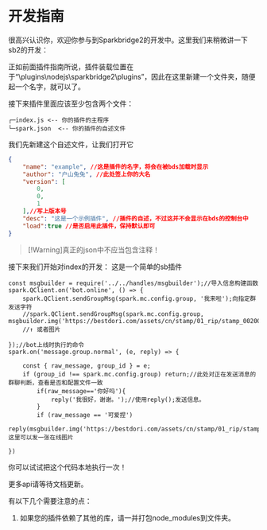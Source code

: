 # 开发指南

很高兴认识你，欢迎你参与到Sparkbridge2的开发中。这里我们来稍微讲一下sb2的开发：

正如前面插件指南所说，插件装载位置在于“\plugins\nodejs\sparkbridge2\plugins”，因此在这里新建一个文件夹，随便起一个名字，就可以了。

接下来插件里面应该至少包含两个文件：
``` 
┌─index.js <-- 你的插件的主程序
└─spark.json  <-- 你的插件的自述文件

```
我们先新建这个自述文件，让我们打开它
```spark.json
{
    "name": "example", //这是插件的名字，将会在被bds加载时显示
    "author": "户山兔兔", //此处签上你的大名
    "version": [
        0,
        0,
        1
    ],//写上版本号
    "desc": "这是一个示例插件", //插件的自述，不过这并不会显示在bds的控制台中
    "load":true //是否启用此插件，保持默认即可
}
```
>[!Warning]真正的json中不应当包含注释！

接下来我们开始对index的开发：
这是一个简单的sb插件
```
const msgbuilder = require('../../handles/msgbuilder');//导入信息构建函数
spark.QClient.on('bot.online', () => {
    spark.QClient.sendGroupMsg(spark.mc.config.group, '我来啦');向指定群发送字符
    //spark.QClient.sendGroupMsg(spark.mc.config.group, msgbuilder.img('https://bestdori.com/assets/cn/stamp/01_rip/stamp_002001.png'));
    //↑ 或者图片

});//bot上线时执行的命令
spark.on('message.group.normal', (e, reply) => {

    const { raw_message, group_id } = e;
    if (group_id !== spark.mc.config.group) return;//此处对正在发送消息的群聊判断，查看是否和配置文件一致
        if(raw_message=='你好吗'){
			reply('我很好，谢谢。');//使用reply();发送信息。
        }
        if (raw_message == '可爱捏')
            reply(msgbuilder.img('https://bestdori.com/assets/cn/stamp/01_rip/stamp_001007.png'))//这里可以发一张在线图片
    
})

```
你可以试试把这个代码本地执行一次！

更多api请等待文档更新。

有以下几个需要注意的点：

1. 如果您的插件依赖了其他的库，请一并打包node_modules到文件夹。

